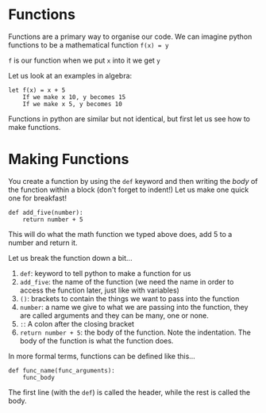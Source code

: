Functions
=========

Functions are a primary way to organise our code.
We can imagine python functions to be a mathematical function `f(x) = y`

`f` is our function
when we put `x` into it we get `y`

Let us look at an examples in algebra:

```
let f(x) = x + 5
    If we make x 10, y becomes 15
    If we make x 5, y becomes 10
```

Functions in python are similar but not identical, but first let us see how to make functions.

# Making Functions

You create a function by using the `def` keyword and then writing the *body* of the function within a block (don't forget to indent!)
Let us make one quick one for breakfast!

```
def add_five(number):
    return number + 5
```

This will do what the math function we typed above does, add 5 to a number and return it.

Let us break the function down a bit...

1. `def`: keyword to tell python to make a function for us
2. `add_five`: the name of the function (we need the name in order to access the function later, just like with variables)
3. `()`: brackets to contain the things we want to pass into the function
4. `number`: a name we give to what we are passing into the function, they are called arguments and they can be many, one or none.
5. `:`: A colon after the closing bracket
6. `return number + 5`: the body of the function. Note the indentation. The body of the function is what the function does.

In more formal terms, functions can be defined like this...

```
def func_name(func_arguments):
    func_body
```

The first line (with the `def`) is called the header, while the rest is called the body.